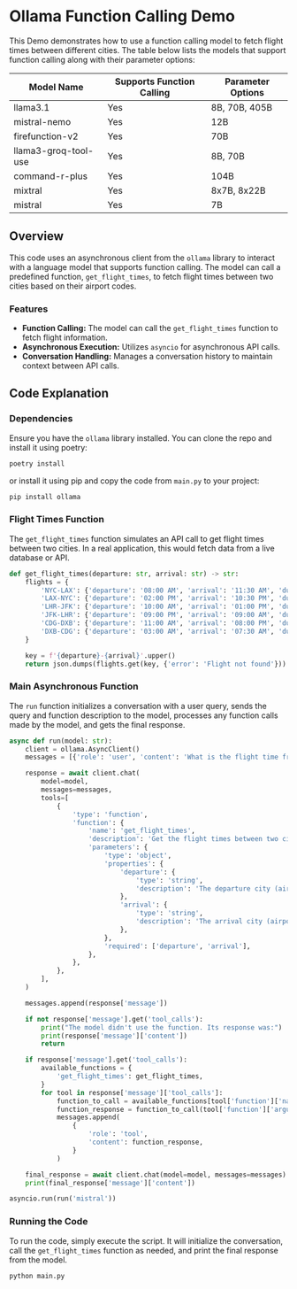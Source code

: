 # Ollama Function Calling Demo

This Demo demonstrates how to use a function calling model to fetch flight times between different cities. The table below lists the models that support function calling along with their parameter options:

| Model Name               | Supports Function Calling | Parameter Options      |
|--------------------------|---------------------------|------------------------|
| llama3.1                 | Yes                       | 8B, 70B, 405B          |
| mistral-nemo             | Yes                       | 12B                    |
| firefunction-v2          | Yes                       | 70B                    |
| llama3-groq-tool-use     | Yes                       | 8B, 70B                |
| command-r-plus           | Yes                       | 104B                   |
| mixtral                  | Yes                       | 8x7B, 8x22B            |
| mistral                  | Yes                       | 7B                     |

## Overview

This code uses an asynchronous client from the `ollama` library to interact with a language model that supports function calling. The model can call a predefined function, `get_flight_times`, to fetch flight times between two cities based on their airport codes.

### Features

- **Function Calling:** The model can call the `get_flight_times` function to fetch flight information.
- **Asynchronous Execution:** Utilizes `asyncio` for asynchronous API calls.
- **Conversation Handling:** Manages a conversation history to maintain context between API calls.

## Code Explanation

### Dependencies

Ensure you have the `ollama` library installed. You can clone the repo and install it using poetry:

```bash
poetry install
```

or install it using pip and copy the code from `main.py` to your project:

```bash
pip install ollama
```

### Flight Times Function

The `get_flight_times` function simulates an API call to get flight times between two cities. In a real application, this would fetch data from a live database or API.

```python
def get_flight_times(departure: str, arrival: str) -> str:
    flights = {
        'NYC-LAX': {'departure': '08:00 AM', 'arrival': '11:30 AM', 'duration': '5h 30m'},
        'LAX-NYC': {'departure': '02:00 PM', 'arrival': '10:30 PM', 'duration': '5h 30m'},
        'LHR-JFK': {'departure': '10:00 AM', 'arrival': '01:00 PM', 'duration': '8h 00m'},
        'JFK-LHR': {'departure': '09:00 PM', 'arrival': '09:00 AM', 'duration': '7h 00m'},
        'CDG-DXB': {'departure': '11:00 AM', 'arrival': '08:00 PM', 'duration': '6h 00m'},
        'DXB-CDG': {'departure': '03:00 AM', 'arrival': '07:30 AM', 'duration': '7h 30m'},
    }

    key = f'{departure}-{arrival}'.upper()
    return json.dumps(flights.get(key, {'error': 'Flight not found'}))
```

### Main Asynchronous Function

The `run` function initializes a conversation with a user query, sends the query and function description to the model, processes any function calls made by the model, and gets the final response.

```python
async def run(model: str):
    client = ollama.AsyncClient()
    messages = [{'role': 'user', 'content': 'What is the flight time from New York (NYC) to Los Angeles (LAX)?'}]

    response = await client.chat(
        model=model,
        messages=messages,
        tools=[
            {
                'type': 'function',
                'function': {
                    'name': 'get_flight_times',
                    'description': 'Get the flight times between two cities',
                    'parameters': {
                        'type': 'object',
                        'properties': {
                            'departure': {
                                'type': 'string',
                                'description': 'The departure city (airport code)',
                            },
                            'arrival': {
                                'type': 'string',
                                'description': 'The arrival city (airport code)',
                            },
                        },
                        'required': ['departure', 'arrival'],
                    },
                },
            },
        ],
    )

    messages.append(response['message'])

    if not response['message'].get('tool_calls'):
        print("The model didn't use the function. Its response was:")
        print(response['message']['content'])
        return

    if response['message'].get('tool_calls'):
        available_functions = {
            'get_flight_times': get_flight_times,
        }
        for tool in response['message']['tool_calls']:
            function_to_call = available_functions[tool['function']['name']]
            function_response = function_to_call(tool['function']['arguments']['departure'], tool['function']['arguments']['arrival'])
            messages.append(
                {
                    'role': 'tool',
                    'content': function_response,
                }
            )

    final_response = await client.chat(model=model, messages=messages)
    print(final_response['message']['content'])

asyncio.run(run('mistral'))
```

### Running the Code

To run the code, simply execute the script. It will initialize the conversation, call the `get_flight_times` function as needed, and print the final response from the model.

```bash
python main.py
```
